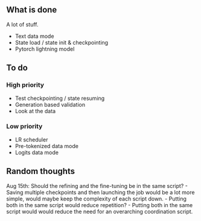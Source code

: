 ## What is done
A lot of stuff. 
 - Text data mode 
 - State load / state init & checkpointing
 - Pytorch lightning model

## To do
### High priority
 - Test checkpointing / state resuming
 - Generation based validation
 - Look at the data

### Low priority
 - LR scheduler
 - Pre-tokenized data mode
 - Logits data mode

 ## Random thoughts
 Aug 15th:
    Should the refining and the fine-tuning be in the same script? 
     - Saving multiple checkpoints and then launching the job would be a lot more simple, would maybe keep the complexity of each script down.
     - Putting both in the same script would reduce repetition? 
     - Putting both in the same script would would reduce the need for an overarching coordination script.